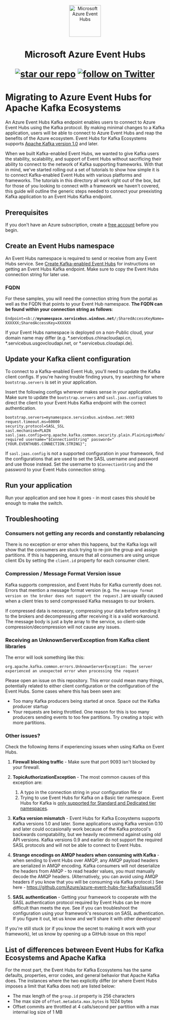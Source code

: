 <p align="center">
  <img src="event-hubs.png" alt="Microsoft Azure Event Hubs" width="100"/>
</p>

<h1 align="center">Microsoft Azure Event Hubs
<p align="center">
  <a href="#star-our-repo">
        <img src="https://img.shields.io/github/stars/azure/azure-event-hubs-for-kafka.svg?style=social&label=Stars"
            alt="star our repo"></a>
  <a href="https://twitter.com/intent/follow?screen_name=azureeventhubs" target="_blank">
        <img src="https://img.shields.io/twitter/url/http/shields.io.svg?style=social&label=Follow%20@azureeventhubs"
            alt="follow on Twitter"></a>
</p></h1>

# Migrating to Azure Event Hubs for Apache Kafka Ecosystems

An Azure Event Hubs Kafka endpoint enables users to connect to Azure Event Hubs using the Kafka protocol. By making minimal changes to a Kafka application, users will be able to connect to Azure Event Hubs and reap the benefits of the Azure ecosystem. Event Hubs for Kafka Ecosystems supports [Apache Kafka version 1.0](https://kafka.apache.org/10/documentation.html) and later.

When we built Kafka-enabled Event Hubs, we wanted to give Kafka users the stability, scalability, and support of Event Hubs without sacrificing their ability to connect to the network of Kafka supporting frameworks. With that in mind, we've started rolling out a set of tutorials to show how simple it is to connect Kafka-enabled Event Hubs with various platforms and frameworks. The tutorials in this directory all work right out of the box, but for those of you looking to connect with a framework we haven't covered, this guide will outline the generic steps needed to connect your preexisting Kafka application to an Event Hubs Kafka endpoint.

## Prerequisites

If you don't have an Azure subscription, create a [free account](https://azure.microsoft.com/free/?ref=microsoft.com&utm_source=microsoft.com&utm_medium=docs&utm_campaign=visualstudio) before you begin.

## Create an Event Hubs namespace

An Event Hubs namespace is required to send or receive from any Event Hubs service. See [Create Kafka-enabled Event Hubs](https://docs.microsoft.com/azure/event-hubs/event-hubs-create-kafka-enabled) for instructions on getting an Event Hubs Kafka endpoint. Make sure to copy the Event Hubs connection string for later use.

### FQDN

For these samples, you will need the connection string from the portal as well as the FQDN that points to your Event Hub namespace. **The FQDN can be found within your connection string as follows**:

`Endpoint=sb://`**`mynamespace.servicebus.windows.net`**`/;SharedAccessKeyName=XXXXXX;SharedAccessKey=XXXXXX`

If your Event Hubs namespace is deployed on a non-Public cloud, your domain name may differ (e.g. \*.servicebus.chinacloudapi.cn, \*.servicebus.usgovcloudapi.net, or \*.servicebus.cloudapi.de).

## Update your Kafka client configuration

To connect to a Kafka-enabled Event Hub, you'll need to update the Kafka client configs. If you're having trouble finding yours, try searching for where `bootstrap.servers` is set in your application.

Insert the following configs wherever makes sense in your application. Make sure to update the `bootstrap.servers` and `sasl.jaas.config` values to direct the client to your Event Hubs Kafka endpoint with the correct authentication. 

```
bootstrap.servers=mynamespace.servicebus.windows.net:9093
request.timeout.ms=60000
security.protocol=SASL_SSL
sasl.mechanism=PLAIN
sasl.jaas.config=org.apache.kafka.common.security.plain.PlainLoginModule required username="$ConnectionString" password="{YOUR.EVENTHUBS.CONNECTION.STRING}";
``` 

If `sasl.jaas.config` is not a supported configuration in your framework, find the configurations that are used to set the SASL username and password and use those instead. Set the username to `$ConnectionString` and the password to your Event Hubs connection string.

## Run your application

Run your application and see how it goes - in most cases this should be enough to make the switch. 

## Troubleshooting

### Consumers not getting any records and constantly rebalancing

There is no exception or error when this happens, but the Kafka logs will show that the consumers are stuck trying to re-join the group and assign partitions. If this is happening, ensure that all consumers are using unique client IDs by setting the `client.id` property for each consumer client. 

### Compression / Message Format Version issue

Kafka supports compression, and Event Hubs for Kafka currently does not. Errors that mention a message format version (e.g. `The message format version on the broker does not support the request.`) are usually caused when a client tries to send compressed Kafka messages to our brokers. 

If compressed data is necessary, compressing your data before sending it to the brokers and decompressing after receiving it is a valid workaround. The message body is just a byte array to the service, so client-side compression/decompression will not cause any issues.

### Receiving an UnknownServerException from Kafka client libraries

The error will look something like this:
```
org.apache.kafka.common.errors.UnknownServerException: The server experienced an unexpected error when processing the request
```
Please open an issue on this repository.  This error could mean many things, potentially related to either client configuration or the configuration of the Event Hubs. Some cases where this has been seen are:

* Too many Kafka producers being started at once. Space out the Kafka producer startup
* Your requests are being throttled. One reason for this is too many producers sending events to too few partitions. Try creating a topic with more partitions.

### Other issues?
Check the following items if experiencing issues when using Kafka on Event Hubs.

1. **Firewall blocking traffic** - Make sure that port 9093 isn't blocked by your firewall.

2. **TopicAuthorizationException** - The most common causes of this exception are:
    1. A typo in the connection string in your configuration file or
    2. Trying to use Event Hubs for Kafka on a Basic tier namespace. Event Hubs for Kafka is [only supported for Standard and Dedicated tier namespaces](https://azure.microsoft.com/pricing/details/event-hubs/).

3. **Kafka version mismatch** - Event Hubs for Kafka Ecosystems supports Kafka versions 1.0 and later. Some applications using Kafka version 0.10 and later could occasionally work because of the Kafka protocol's backwards compatability, but we heavily recommend against using old API versions. Kafka versions 0.9 and earlier do not support the required SASL protocols and will not be able to connect to Event Hubs.

4. **Strange encodings on AMQP headers when consuming with Kafka** - when sending to Event Hubs over AMQP, any AMQP payload headers are serialized in AMQP encoding.  Kafka consumers will not deserialize the headers from AMQP - to read header values, you must manually decode the AMQP headers.  (Alternatively, you can avoid using AMQP headers if you know that you will be consuming via Kafka protocol.) See here - https://github.com/Azure/azure-event-hubs-for-kafka/issues/56

5. **SASL authentication** - Getting your framework to cooperate with the SASL authentication protocol required by Event Hubs can be more difficult than meets the eye. See if you can troubleshoot the configuration using your framework's resources on SASL authentication. If you figure it out, let us know and we'll share it with other developers!

If you're still stuck (or if you know the secret to making it work with your framework), let us know by opening up a GitHub issue on this repo!

## List of differences between Event Hubs for Kafka Ecosystems and Apache Kafka

For the most part, the Event Hubs for Kafka Ecosystems has the same defaults, properties, error codes, and general behavior that Apache Kafka does. The instances where the two explicitly differ (or where Event Hubs imposes a limit that Kafka does not) are listed below:

* The max length of the `group.id` property is 256 characters
* The max size of `offset.metadata.max.bytes` is 1024 bytes
* Offset commits are throttled at 4 calls/second per partition with a max internal log size of 1 MB
